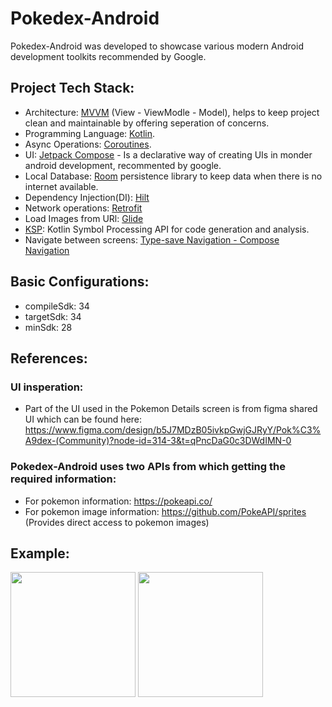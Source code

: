 # Pokedex-Android

Pokedex-Android was developed to showcase various modern Android development toolkits recommended by Google.

## Project Tech Stack:
  * Architecture: [MVVM](https://developer.android.com/topic/architecture) (View - ViewModle - Model), helps to keep project clean and maintainable by offering seperation of concerns.
  * Programming Language: [Kotlin](https://kotlinlang.org/docs/android-overview.html). 
  * Async Operations: [Coroutines](https://developer.android.com/kotlin/coroutines).
  * UI: [Jetpack Compose](https://developer.android.com/compose) - Is a declarative way of creating UIs in monder android development, recommented by google.
  * Local Database: [Room](https://developer.android.com/training/data-storage/room) persistence library to keep data when there is no internet available.
  * Dependency Injection(DI): [Hilt](https://developer.android.com/training/dependency-injection/hilt-android)
  * Network operations: [Retrofit](https://square.github.io/retrofit/)
  * Load Images from URl: [Glide](https://bumptech.github.io/glide/int/compose.html)
  * [KSP](https://kotlinlang.org/docs/ksp-overview.html): Kotlin Symbol Processing API for code generation and analysis.
  * Navigate between screens: [Type-save Navigation - Compose Navigation](https://developer.android.com/guide/navigation/design/type-safety)

## Basic Configurations:
  * compileSdk: 34
  * targetSdk: 34
  * minSdk: 28

## References:
  ### UI insperation:
 * Part of the UI used in the Pokemon Details screen is from figma shared UI which can be found here: https://www.figma.com/design/b5J7MDzB05ivkpGwjGJRyY/Pok%C3%A9dex-(Community)?node-id=314-3&t=qPncDaG0c3DWdIMN-0
  ### Pokedex-Android uses two APIs from which getting the required information:
 * For pokemon information: https://pokeapi.co/
 * For pokemon image information: https://github.com/PokeAPI/sprites (Provides direct access to pokemon images)

## Example: 
<img src="https://github.com/user-attachments/assets/246900c8-ce96-4d05-b143-431238380dfa" width="200">
<img src="https://github.com/user-attachments/assets/4c2d37e9-4598-48c3-9423-5bd77047b622" width="200">
